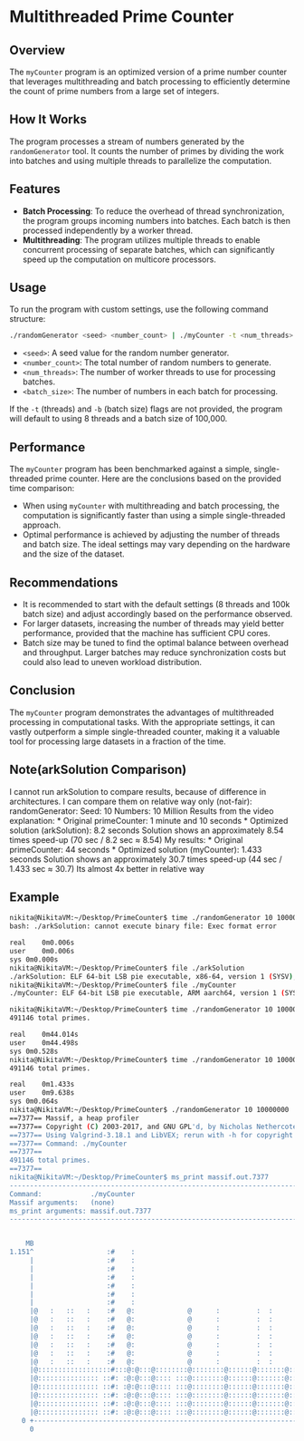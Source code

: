 # Multithreaded Prime Counter

## Overview
The `myCounter` program is an optimized version of a prime number counter that leverages multithreading and batch processing to efficiently determine the count of prime numbers from a large set of integers.

## How It Works
The program processes a stream of numbers generated by the `randomGenerator` tool. It counts the number of primes by dividing the work into batches and using multiple threads to parallelize the computation.

## Features
- **Batch Processing**: To reduce the overhead of thread synchronization, the program groups incoming numbers into batches. Each batch is then processed independently by a worker thread.
- **Multithreading**: The program utilizes multiple threads to enable concurrent processing of separate batches, which can significantly speed up the computation on multicore processors.

## Usage
To run the program with custom settings, use the following command structure:
```sh
./randomGenerator <seed> <number_count> | ./myCounter -t <num_threads> -b <batch_size>
```


- `<seed>`: A seed value for the random number generator.
- `<number_count>`: The total number of random numbers to generate.
- `<num_threads>`: The number of worker threads to use for processing batches.
- `<batch_size>`: The number of numbers in each batch for processing.

If the `-t` (threads) and `-b` (batch size) flags are not provided, the program will default to using 8 threads and a batch size of 100,000.

## Performance
The `myCounter` program has been benchmarked against a simple, single-threaded prime counter. Here are the conclusions based on the provided time comparison:

- When using `myCounter` with multithreading and batch processing, the computation is significantly faster than using a simple single-threaded approach.
- Optimal performance is achieved by adjusting the number of threads and batch size. The ideal settings may vary depending on the hardware and the size of the dataset.

## Recommendations
- It is recommended to start with the default settings (8 threads and 100k batch size) and adjust accordingly based on the performance observed.
- For larger datasets, increasing the number of threads may yield better performance, provided that the machine has sufficient CPU cores.
- Batch size may be tuned to find the optimal balance between overhead and throughput. Larger batches may reduce synchronization costs but could also lead to uneven workload distribution.

## Conclusion
The `myCounter` program demonstrates the advantages of multithreaded processing in computational tasks. With the appropriate settings, it can vastly outperform a simple single-threaded counter, making it a valuable tool for processing large datasets in a fraction of the time.

## Note(arkSolution Comparison)
I cannot run arkSolution to compare results, because of difference in architectures.
I can compare them on relative way only (not-fair):
    randomGenerator: Seed: 10 Numbers: 10 Million
    Results from the video explanation:
        * Original primeCounter: 1 minute and 10 seconds
        * Optimized solution (arkSolution): 8.2 seconds
        Solution shows an approximately 8.54 times speed-up (70 sec / 8.2 sec ≈ 8.54)
    My results:
        * Original primeCounter: 44 seconds
        * Optimized solution (myCounter): 1.433 seconds
        Solution shows an approximately 30.7 times speed-up (44 sec / 1.433 sec ≈ 30.7)
    Its almost 4x better in relative way

## Example
```sh
nikita@NikitaVM:~/Desktop/PrimeCounter$ time ./randomGenerator 10 10000000 | ./arkSolution
bash: ./arkSolution: cannot execute binary file: Exec format error

real	0m0.006s
user	0m0.006s
sys	0m0.000s
nikita@NikitaVM:~/Desktop/PrimeCounter$ file ./arkSolution 
./arkSolution: ELF 64-bit LSB pie executable, x86-64, version 1 (SYSV), dynamically linked, interpreter /lib64/ld-linux-x86-64.so.2, BuildID[sha1]=b854357bef0573e826e253432582ec13bfa8693b, for GNU/Linux 3.2.0, not stripped
nikita@NikitaVM:~/Desktop/PrimeCounter$ file ./myCounter 
./myCounter: ELF 64-bit LSB pie executable, ARM aarch64, version 1 (SYSV), dynamically linked, interpreter /lib/ld-linux-aarch64.so.1, BuildID[sha1]=ee7b33c3c4207032b1ddba85a0f71f66dae05170, for GNU/Linux 3.7.0, not stripped

nikita@NikitaVM:~/Desktop/PrimeCounter$ time ./randomGenerator 10 10000000 | ./primeCounter 
491146 total primes.

real	0m44.014s
user	0m44.498s
sys	0m0.528s
nikita@NikitaVM:~/Desktop/PrimeCounter$ time ./randomGenerator 10 10000000 | ./myCounter 
491146 total primes.

real	0m1.433s
user	0m9.638s
sys	0m0.064s
nikita@NikitaVM:~/Desktop/PrimeCounter$ ./randomGenerator 10 10000000 | valgrind --tool=massif ./myCounter
==7377== Massif, a heap profiler
==7377== Copyright (C) 2003-2017, and GNU GPL'd, by Nicholas Nethercote
==7377== Using Valgrind-3.18.1 and LibVEX; rerun with -h for copyright info
==7377== Command: ./myCounter
==7377== 
491146 total primes.
==7377== 
nikita@NikitaVM:~/Desktop/PrimeCounter$ ms_print massif.out.7377 
--------------------------------------------------------------------------------
Command:            ./myCounter
Massif arguments:   (none)
ms_print arguments: massif.out.7377
--------------------------------------------------------------------------------


    MB
1.151^                  :#    :                                               
     |                  :#    :                                               
     |                  :#    :                                               
     |                  :#    :                                               
     |                  :#    :                                               
     |                  :#    :                                               
     |                  :#    :                                               
     |@   :   ::   :    :#   @:             @      :         :  :             
     |@   :   ::   :    :#   @:             @      :         :  :             
     |@   :   ::   :    :#   @:             @      :         :  :             
     |@   :   ::   :    :#   @:             @      :         :  :             
     |@   :   ::   :    :#   @:             @      :         :  :             
     |@   :   ::   :    :#   @:             @      :         :  :             
     |@   :   ::   :    :#   @:             @      :         :  :             
     |@::::::::::::::::::#:::@:@:::@::::::::@::::::::@::::::@:::::::@::::::@::
     |@::::::::::::::: ::#: :@:@:::@:::: :::@::::::::@::::::@:::::::@::::::@::
     |@::::::::::::::: ::#: :@:@:::@:::: :::@::::::::@::::::@:::::::@::::::@::
     |@::::::::::::::: ::#: :@:@:::@:::: :::@::::::::@::::::@:::::::@::::::@::
     |@::::::::::::::: ::#: :@:@:::@:::: :::@::::::::@::::::@:::::::@::::::@::
     |@::::::::::::::: ::#: :@:@:::@:::: :::@::::::::@::::::@:::::::@::::::@::
   0 +----------------------------------------------------------------------->Gi
     0                                                                   74.28
```
